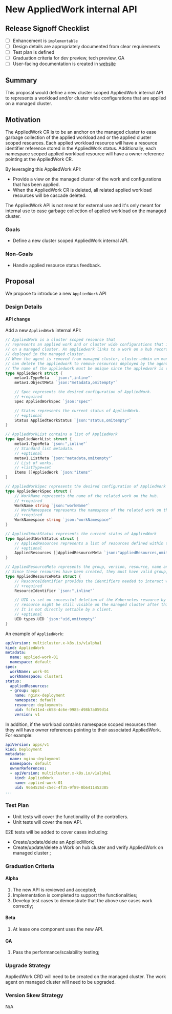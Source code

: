 # New AppliedWork internal API

## Release Signoff Checklist

- [ ] Enhancement is `implementable`
- [ ] Design details are appropriately documented from clear requirements
- [ ] Test plan is defined
- [ ] Graduation criteria for dev preview, tech preview, GA
- [ ] User-facing documentation is created in [website](https://github.com/kubernetes-sigs/work-api)

## Summary

This proposal would define a new cluster scoped AppliedWork internal API to represents a workload and/or cluster wide configurations that are applied on a managed cluster.

## Motivation

The AppliedWork CR is to be an anchor on the managed cluster to ease garbage collection of the applied workload and or the applied cluster scoped resources.
Each applied workload resource will have a resource identifier reference stored in the AppliedWork status.
Additionally, each namespace scoped applied workload resource will have a owner reference pointing at the AppliedWork CR.

By leveraging this AppliedWork API:
- Provide a view on the managed cluster of the work and configurations that has been applied.
- When the AppliedWork CR is deleted, all related applied workload resources will be cascade deleted.

The AppliedWork API is not meant for external use and it's only meant for internal use to ease garbage collection of applied workload on the managed cluster.

### Goals

- Define a new cluster scoped AppliedWork internal API.

### Non-Goals

- Handle applied resource status feedback.

## Proposal

We propose to introduce a new `AppliedWork` API 

### Design Details

#### API change  

Add a new `AppliedWork` internal API:

```go
// AppliedWork is a cluster scoped resource that 
// represents an applied work and or cluster wide configurations that is placed
// on a managed cluster. An appliedwork links to a work on a hub recording resources
// deployed in the managed cluster.
// When the agent is removed from managed cluster, cluster-admin on managed cluster
// can delete the appliedwork to remove resources deployed by the agent.
// The name of the appliedwork must be unique since the appledwork is cluster scoped.
type AppliedWork struct {
	metav1.TypeMeta   `json:",inline"`
	metav1.ObjectMeta `json:"metadata,omitempty"`

	// Spec represents the desired configuration of AppliedWork.
	// +required
	Spec AppliedWorkSpec `json:"spec"`

    // Status represents the current status of AppliedWork.
	// +optional
	Status AppliedtWorkStatus `json:"status,omitempty"`
}

// AppliedWorkList contains a list of AppliedWork
type AppliedWorkList struct {
	metav1.TypeMeta `json:",inline"`
	// Standard list metadata.
	// +optional
	metav1.ListMeta `json:"metadata,omitempty"`
	// List of works.
	// +listType=set
	Items []AppliedWork `json:"items"`
}

// AppliedWorkSpec represents the desired configuration of AppliedWork
type AppliedWorkSpec struct {
	// WorkName represents the name of the related work on the hub.
	// +required
	WorkName string `json:"workName"`
	// WorkNamespace represents the namespace of the related work on the hub.
	// +required
	WorkNamespace string `json:"workNamespace"`
}

// AppliedtWorkStatus represents the current status of AppliedWork
type AppliedtWorkStatus struct {
	// AppliedResources represents a list of resources defined within the Work that are applied.
	// +optional
	AppliedResources []AppliedResourceMeta `json:"appliedResources,omitempty"`
}

// AppliedResourceMeta represents the group, version, resource, name and namespace of a resource.
// Since these resources have been created, they must have valid group, version, resource, namespace, and name.
type AppliedResourceMeta struct {
	// ResourceIdentifier provides the identifiers needed to interact with any arbitrary object.
	// +required
    ResourceIdentifier `json:",inline"`

	// UID is set on successful deletion of the Kubernetes resource by controller. The
	// resource might be still visible on the managed cluster after this field is set.
	// It is not directly settable by a client.
	// +optional
	UID types.UID `json:"uid,omitempty"`
}
```

An example of `AppliedWork`:

```yaml
apiVersion: multicluster.x-k8s.io/v1alpha1
kind: AppliedWork
metadata:
  name: applied-work-01
  namespace: default
spec:
  workName: work-01
  workNamespace: cluster1
status:
  appliedResources:
  - group: apps
    name: nginx-deployment
    namespace: default
    resource: deployments
    uid: fcfe11e4-c658-4c6e-9985-d98b7a059d14
    version: v1
```

In addition, if the workload contains namespace scoped resources then
they will have owner references pointing to their associated AppliedWork.
For example:

```yaml
apiVersion: apps/v1
kind: Deployment
metadata:
  name: nginx-deployment
  namespace: default
  ownerReferences:
  - apiVersion: multicluster.x-k8s.io/v1alpha1
    kind: AppliedWork
    name: applied-work-01
    uid: 9664526d-c5ec-4f35-9f89-0b6411452385
...
```

### Test Plan

- Unit tests will cover the functionality of the controllers.
- Unit tests will cover the new API.

E2E tests will be added to cover cases including:
- Create/update/delete an AppliedWork;
- Create/update/delete a Work on hub cluster and verify AppliedWork on managed cluster ;

### Graduation Criteria

#### Alpha
1. The new API is reviewed and accepted;
2. Implementation is completed to support the functionalities;
3. Develop test cases to demonstrate that the above use cases work correctly;

#### Beta
1. At lease one component uses the new API.

#### GA
1. Pass the performance/scalability testing;

### Upgrade Strategy
AppliedWork CRD will need to be created on the managed cluster. The work agent on managed cluster will need to be upgraded.

### Version Skew Strategy
N/A
